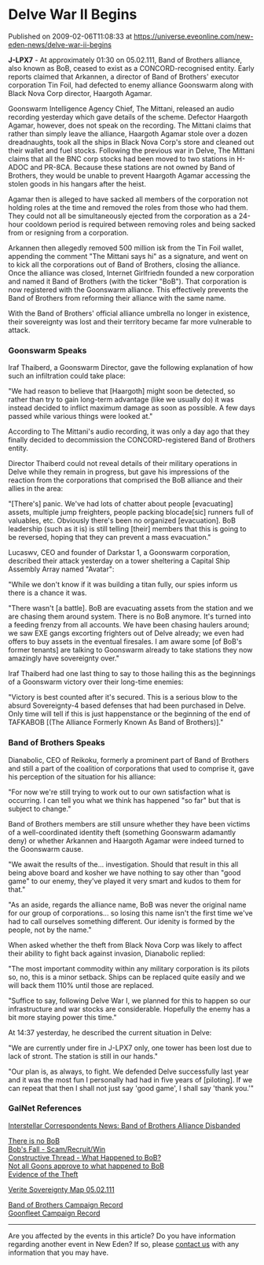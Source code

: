 # Delve War II Begins
Published on 2009-02-06T11:08:33 at https://universe.eveonline.com/new-eden-news/delve-war-ii-begins

**J-LPX7** \- At approximately 01:30 on 05.02.111, Band of Brothers alliance, also known as BoB, ceased to exist as a CONCORD-recognised entity. Early reports claimed that Arkannen, a director of Band of Brothers' executor corporation Tin Foil, had defected to enemy alliance Goonswarm along with Black Nova Corp director, Haargoth Agamar.

Goonswarm Intelligence Agency Chief, The Mittani, released an audio recording yesterday which gave details of the scheme. Defector Haargoth Agamar, however, does not speak on the recording. The Mittani claims that rather than simply leave the alliance, Haargoth Agamar stole over a dozen dreadnaughts, took all the ships in Black Nova Corp's store and cleaned out their wallet and fuel stocks. Following the previous war in Delve, The Mittani claims that all the BNC corp stocks had been moved to two stations in H-ADOC and PR-8CA. Because these stations are not owned by Band of Brothers, they would be unable to prevent Haargoth Agamar accessing the stolen goods in his hangars after the heist.

Agamar then is alleged to have sacked all members of the corporation not holding roles at the time and removed the roles from those who had them. They could not all be simultaneously ejected from the corporation as a 24-hour cooldown period is required between removing roles and being sacked from or resigning from a corporation.

Arkannen then allegedly removed 500 million isk from the Tin Foil wallet, appending the comment "The Mittani says hi" as a signature, and went on to kick all the corporations out of Band of Brothers, closing the alliance. Once the alliance was closed, Internet Girlfriedn founded a new corporation and named it Band of Brothers (with the ticker "BoB"). That corporation is now registered with the Goonswarm alliance. This effectively prevents the Band of Brothers from reforming their alliance with the same name.

With the Band of Brothers' official alliance umbrella no longer in existence, their sovereignty was lost and their territory became far more vulnerable to attack.

### Goonswarm Speaks

Iraf Thaiberd, a Goonswarm Director, gave the following explanation of how such an infiltration could take place:

"We had reason to believe that [Haargoth] might soon be detected, so rather than try to gain long-term advantage (like we usually do) it was instead decided to inflict maximum damage as soon as possible. A few days passed while various things were looked at."

According to The Mittani's audio recording, it was only a day ago that they finally decided to decommission the CONCORD-registered Band of Brothers entity.

Director Thaiberd could not reveal details of their military operations in Delve while they remain in progress, but gave his impressions of the reaction from the corporations that comprised the BoB alliance and their allies in the area:

"[There's] panic. We've had lots of chatter about people [evacuating] assets, multiple jump freighters, people packing blocade[sic] runners full of valuables, etc. Obviously there's been no organized [evacuation]. BoB leadership (such as it is) is still telling [their] members that this is going to be reversed, hoping that they can prevent a mass evacuation."

Lucaswv, CEO and founder of Darkstar 1, a Goonswarm corporation, described their attack yesterday on a tower sheltering a Capital Ship Assembly Array named "Avatar":

"While we don't know if it was building a titan fully, our spies inform us there is a chance it was.

"There wasn't [a battle]. BoB are evacuating assets from the station and we are chasing them around system. There is no BoB anymore. It's turned into a feeding frenzy from all accounts. We have been chasing haulers around; we saw EXE gangs excorting frighters out of Delve already; we even had offers to buy assets in the eventual firesales. I am aware some [of BoB's former tenants] are talking to Goonswarm already to take stations they now amazingly have sovereignty over."

Iraf Thaiberd had one last thing to say to those hailing this as the beginnings of a Goonswarm victory over their long-time enemies:

"Victory is best counted after it's secured. This is a serious blow to the absurd Sovereignty-4 based defenses that had been purchased in Delve. Only time will tell if this is just happenstance or the beginning of the end of TAFKABOB [(The Alliance Formerly Known As Band of Brothers)]."

### Band of Brothers Speaks

Dianabolic, CEO of Reikoku, formerly a prominent part of Band of Brothers and still a part of the coalition of corporations that used to comprise it, gave his perception of the situation for his alliance:

"For now we're still trying to work out to our own satisfaction what is occurring. I can tell you what we think has happened "so far" but that is subject to change."

Band of Brothers members are still unsure whether they have been victims of a well-coordinated identity theft (something Goonswarm adamantly deny) or whether Arkannen and Haargoth Agamar were indeed turned to the Goonswarm cause.

"We await the results of the... investigation. Should that result in this all being above board and kosher we have nothing to say other than "good game" to our enemy, they've played it very smart and kudos to them for that."

"As an aside, regards the alliance name, BoB was never the original name for our group of corporations... so losing this name isn't the first time we've had to call ourselves something different. Our idenity is formed by the people, not by the name."

When asked whether the theft from Black Nova Corp was likely to affect their ability to fight back against invasion, Dianabolic replied:

"The most important commodity within any military corporation is its pilots so, no, this is a minor setback. Ships can be replaced quite easily and we will back them 110% until those are replaced.

"Suffice to say, following Delve War I, we planned for this to happen so our infrastructure and war stocks are considerable. Hopefully the enemy has a bit more staying power this time."

At 14:37 yesterday, he described the current situation in Delve:

"We are currently under fire in J-LPX7 only, one tower has been lost due to lack of stront. The station is still in our hands."

"Our plan is, as always, to fight. We defended Delve successfully last year and it was the most fun I personally had had in five years of [piloting]. If we can repeat that then I shall not just say 'good game', I shall say 'thank you.'"

### GalNet References

[Interstellar Correspondents News: Band of Brothers Alliance Disbanded](http://www.eve-ic.net/media/igbd/igbd.php?article=2737)

[There is no BoB](http://www.eve-ic.net/media/igbd/igbd.php?faction=ic&url=http%3A%2F%2Fmyeve.eve-online.com%2Fingameboard.asp%3Fa%3Dtopic%26threadID%3D990381)  
[Bob's Fall - Scam/Recruit/Win](http://www.eve-ic.net/media/igbd/igbd.php?faction=ic&url=http%3A%2F%2Fmyeve.eve-online.com%2Fingameboard.asp%3Fa%3Dtopic%26threadID%3D991219)  
[](http://www.eve-ic.net/media/igbd/igbd.php?faction=ic&url=http%3A%2F%2Fgo-dl.eve-files.com%2Fmedia%2F0902%2Fmittani.mp3)[Constructive Thread - What Happened to BoB?](http://www.eve-ic.net/media/igbd/igbd.php?faction=ic&url=http%3A%2F%2Fmyeve.eve-online.com%2Fingameboard.asp%3Fa%3Dtopic%26threadID%3D990388)  
[Not all Goons approve to what happened to BoB](http://www.eve-ic.net/media/igbd/igbd.php?faction=ic&url=http%3A%2F%2Fmyeve.eve-online.com%2Fingameboard.asp%3Fa%3Dtopic%26threadID%3D990691)  
[Evidence of the Theft](http://www.eve-ic.net/media/igbd/igbd.php?faction=ic&url=http%3A%2F%2Fimg10.imageshack.us%2Fimg10%2F2641%2Fuser5732pic164812337977os9.jpg)

[Verite Sovereignty Map 05.02.111](http://www.eve-ic.net/media/igbd/igbd.php?faction=ic&url=http%3A%2F%2Fgo-dl1.eve-files.com%2Fmedia%2Fcorp%2FVerite%2Finfluence.png)

[Band of Brothers Campaign Record](http://www.eve-ic.net/media/igbd/igbd.php?faction=ic&url=http%3A%2F%2Fwww.killboard.net%2F)  
[Goonfleet Campaign Record](http://www.eve-ic.net/media/igbd/igbd.php?faction=ic&url=http%3A%2F%2Fkillboard.goonfleet.com%2F)

 

* * *

Are you affected by the events in this article? Do you have information regarding another event in New Eden? If so, please [contact us](http://myeve.eve-online.com/news.asp?a=submitrp) with any information that you may have.
